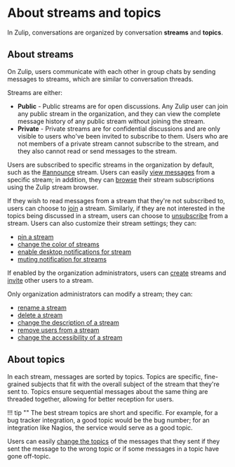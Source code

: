# About streams and topics

In Zulip, conversations are organized by conversation **streams** and
**topics**.

## About streams
On Zulip, users communicate with each other in group chats by sending
messages to streams, which are similar to conversation threads.

Streams are either:

* **Public** - Public streams are for open discussions. Any Zulip user can
join any public stream in the organization, and they can view the complete
message history of any public stream without joining the stream.
* **Private** - Private streams are for confidential discussions and are
only visible to users who've been invited to subscribe to them. Users who
are not members of a private stream cannot subscribe to the stream, and
they also cannot read or send messages to the stream.

Users are subscribed to specific streams in the organization by default,
such as the [#announce](the-announce-stream) stream. Users can easily
[view messages](/help/view-messages-from-a-stream) from a specific stream;
in addition, they can
[browse](/help/browse-and-subscribe-to-streams#browse-streams) their stream
subscriptions using the Zulip stream browser.

If they wish to read messages from a stream that they're not subscribed to,
users can choose to
[join](/help/browse-and-subscribe-to-streams#subscribing-to-streams) a
stream. Similarly, if they are not interested in the topics being discussed
in a stream, users can choose to
[unsubscribe](/help/unsubscribe-from-a-stream) from a stream.  Users can
also customize their stream settings; they can:

* [pin a stream](/help/pin-a-stream)
* [change the color of streams](/help/change-the-color-of-a-stream)
* [enable desktop notifications for stream](/help/configure-desktop-notifications)
* [muting notification for streams](/help/mute-a-stream)

If enabled by the organization administrators, users can
[create](/help/create-a-stream) streams and
[invite](/help/add-or-invite-someone-to-a-stream) other users to a stream.

Only organization administrators can modify a stream; they can:

* [rename a stream](/help/rename-a-stream)
* [delete a stream](/help/delete-a-stream)
* [change the description of a stream](/help/change-the-stream-description)
* [remove users from a stream](/help/remove-someone-from-a-stream)
* [change the accessibility of a stream](/help/change-the-accessibility-of-a-stream)

## About topics

In each stream, messages are sorted by topics. Topics are specific,
fine-grained subjects that fit with the overall subject of the stream that
they're sent to. Topics ensure sequential messages about the same thing are
threaded together, allowing for better reception for users.

!!! tip ""
    The best stream topics are short and specific. For example, for a bug
    tracker integration, a good topic would be the bug number; for an
    integration like Nagios, the service would serve as a good topic.

Users can easily [change the topics](/help/change-the-topic-of-a-message) of
the messages that they sent if they sent the message to the wrong topic or
if some messages in a topic have gone off-topic.
